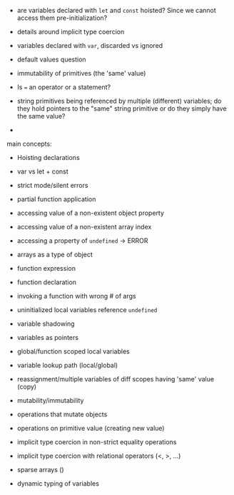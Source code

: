 - are variables declared with `let` and `const` hoisted? Since we cannot access them pre-initialization?

- details around implicit type coercion

- variables declared with `var`, discarded vs ignored

- default values question

- immutability of primitives (the 'same' value)

- Is `=` an operator or a statement?

- string primitives being referenced by multiple (different) variables; do they hold pointers to the "same" string primitive or do they simply have the same value?

-

main concepts:

- Hoisting declarations
- var vs let + const
- strict mode/silent errors
- partial function application
- accessing value of a non-existent object property
- accessing value of a non-existent array index
- accessing a property of `undefined` -> ERROR
- arrays as a type of object


- function expression
- function declaration
- invoking a function with wrong # of args
- uninitialized local variables reference `undefined`

- variable shadowing
- variables as pointers
- global/function scoped local variables
- variable lookup path (local/global)
- reassignment/multiple variables of diff scopes having 'same' value (copy)
- mutability/immutability
- operations that mutate objects
- operations on primitive value (creating new value)
- implicit type coercion in non-strict equality operations
- implicit type coercion with relational operators (<, >, ...)
- sparse arrays (<three empty items>)
- dynamic typing of variables


